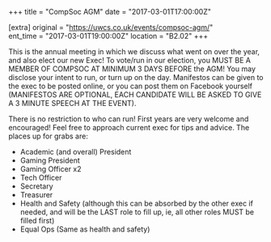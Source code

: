 +++
title = "CompSoc AGM"
date = "2017-03-01T17:00:00Z"

[extra]
original = "https://uwcs.co.uk/events/compsoc-agm/"    
ent_time = "2017-03-01T19:00:00Z"
location = "B2.02"
+++

This is the annual meeting in which we discuss what went on over the year, and also elect our new Exec\! To vote/run in our election, you MUST BE A MEMBER OF COMPSOC AT MINIMUM 3 DAYS BEFORE the AGM\! You may disclose your intent to run, or turn up on the day. Manifestos can be given to the exec to be posted online, or you can post them on Facebook yourself (MANIFESTOS ARE OPTIONAL, EACH CANDIDATE WILL BE ASKED TO GIVE A 3 MINUTE SPEECH AT THE EVENT).

There is no restriction to who can run\! First years are very welcome and encouraged\! Feel free to approach current exec for tips and advice. The places up for grabs are:

  - Academic (and overall) President  
  - Gaming President  
  - Gaming Officer x2
  - Tech Officer
  - Secretary
  - Treasurer
  - Health and Safety (although this can be absorbed by the other exec if needed, and will be the LAST role to fill up, ie, all other roles MUST be filled first)
  - Equal Ops (Same as health and safety)

